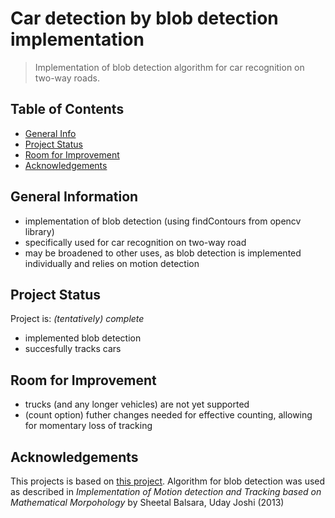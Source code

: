 # Car detection by blob detection implementation 
> Implementation of blob detection algorithm for car recognition on two-way roads.

## Table of Contents
* [General Info](#general-information)
* [Project Status](#project-status)
* [Room for Improvement](#room-for-improvement)
* [Acknowledgements](#acknowledgements)

## General Information
- implementation of blob detection (using findContours from opencv library)
- specifically used for car recognition on two-way road
- may be broadened to other uses, as blob detection is implemented individually and relies on motion detection

## Project Status
Project is: _(tentatively) complete_ 

- implemented blob detection
- succesfully tracks cars

## Room for Improvement
- trucks (and any longer vehicles) are not yet supported
- (count option) futher changes needed for effective counting, allowing for momentary loss of tracking

## Acknowledgements
This projects is based on [this project](https://github.com/ahmetozlu/vehicle_counting).
Algorithm for blob detection was used as described in _Implementation of Motion detection and Tracking based 
on Mathematical Morpohology_ by Sheetal Balsara, Uday Joshi (2013)
